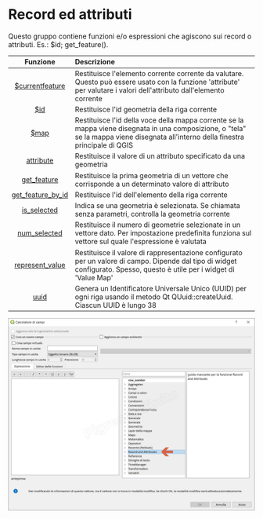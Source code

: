 # Record ed attributi

Questo gruppo contiene funzioni e/o espressioni che agiscono sui record o attributi. Es.: $id; get_feature().

| Funzione  | Descrizione|
|:----------:|:-----------|
|[\$currentfeature](funzioni/$currentfeature.html)|Restituisce l'elemento corrente corrente da valutare. Questo può essere usato con la funzione 'attribute' per valutare i valori dell'attributo dall'elemento corrente|
|[\$id](funzioni/$id.html)|Restituisce l'id geometria della riga corrente|
|[\$map](funzioni/$map.html)|Restituisce l'id della voce della mappa corrente se la mappa viene disegnata in una composizione, o "tela" se la mappa viene disegnata all'interno della finestra principale di QGIS|
|[attribute](funzioni/attribute.html)|Restituisce il valore di un attributo specificato da una geometria|
|[get_feature](funzioni/get_feature.html)|Restituisce la prima geometria di un vettore che corrisponde a un determinato valore di attributo|
|[get_feature_by_id](funzioni/get_feature_by_id.html)|	Restituisce l'id dell'elemento della riga corrente|
|[is_selected](funzioni/is_selected.html)|	Indica se una geometria è selezionata. Se chiamata senza parametri, controlla la geometria corrente|
|[num_selected](funzioni/num_selected.html)|Restituisce il numero di geometrie selezionate in un vettore dato. Per impostazione predefinita funziona sul vettore sul quale l'espressione è valutata|
|[represent_value](funzioni/represent_value.html)|	Restituisce il valore di rappresentazione configurato per un valore di campo. Dipende dal tipo di widget configurato. Spesso, questo è utile per i widget di 'Value Map'|
|[uuid](funzioni/uuid.html)|Genera un Identificatore Universale Unico (UUID) per ogni riga usando il metodo Qt QUuid::createUuid. Ciascun UUID è lungo 38|

![](/img/record_e_attributi/gruppo_record_e_attributi1.png)
